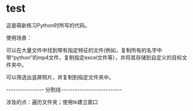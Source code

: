 # test
这是萌新练习Python时所写的代码。

使用场景：

  可以在大量文件中找到带有指定特征的文件(例如，复制所有的名字中带“python”的mp4文件，复制指定excel文件等），并将其存储到自定义的目标文件夹中。
  
  可以筛选出竖屏照片，并复制到指定文件夹中。
  
 ---------------- 分割线--------------------------
  
  涉及的点：遍历文件夹；使用tk建立窗口
